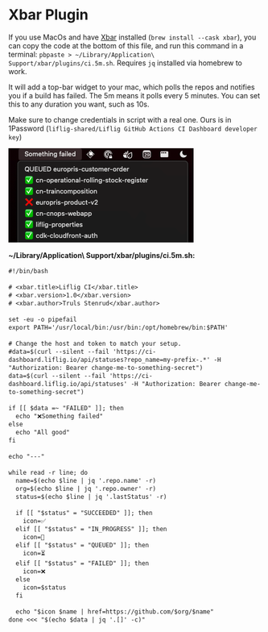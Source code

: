 # Xbar Plugin

If you use MacOs and have [Xbar](https://xbarapp.com/) installed (`brew install --cask xbar`),
you can copy the code at the bottom of this file, and run this command in a
terminal: `pbpaste > ~/Library/Application\ Support/xbar/plugins/ci.5m.sh`.
Requires `jq` installed via homebrew to work.

It will add a top-bar widget to your mac, which polls the repos and notifies you if a build has failed. The 5m means it
polls every 5 minutes. You can set this to any duration you want, such as 10s.

Make sure to change credentials in script with a real one. Ours is in 1Password (`liflig-shared/Liflig GitHub Actions CI Dashboard developer key`)

![Xbar preview](xbar-preview.png)


**~/Library/Application\ Support/xbar/plugins/ci.5m.sh:**
```shell
#!/bin/bash

# <xbar.title>Liflig CI</xbar.title>
# <xbar.version>1.0</xbar.version>
# <xbar.author>Truls Stenrud</xbar.author>

set -eu -o pipefail
export PATH='/usr/local/bin:/usr/bin:/opt/homebrew/bin:$PATH'

# Change the host and token to match your setup.
#data=$(curl --silent --fail 'https://ci-dashboard.liflig.io/api/statuses?repo_name=my-prefix-.*' -H "Authorization: Bearer change-me-to-something-secret")
data=$(curl --silent --fail 'https://ci-dashboard.liflig.io/api/statuses' -H "Authorization: Bearer change-me-to-something-secret")

if [[ $data =~ "FAILED" ]]; then
  echo "❌Something failed"
else
  echo "All good"
fi

echo "---"

while read -r line; do
  name=$(echo $line | jq '.repo.name' -r)
  org=$(echo $line | jq '.repo.owner' -r)
  status=$(echo $line | jq '.lastStatus' -r)

  if [[ "$status" = "SUCCEEDED" ]]; then
    icon=✅
  elif [[ "$status" = "IN_PROGRESS" ]]; then
    icon=🔄
  elif [[ "$status" = "QUEUED" ]]; then
    icon=⏳
  elif [[ "$status" = "FAILED" ]]; then
    icon=❌
  else
    icon=$status
  fi

  echo "$icon $name | href=https://github.com/$org/$name"
done <<< "$(echo $data | jq '.[]' -c)"


```
